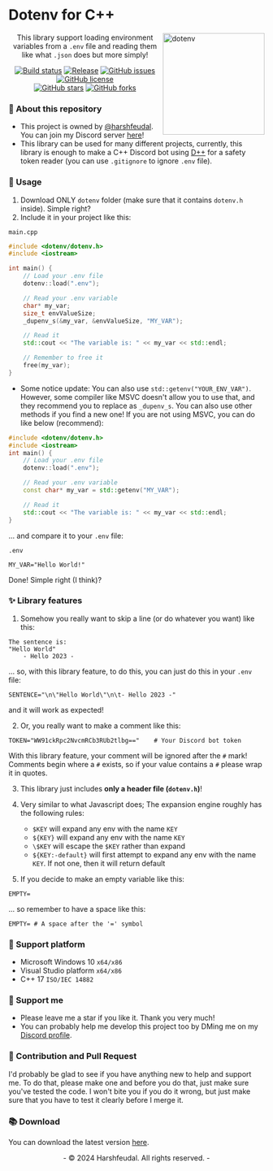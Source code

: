 # Dotenv for C++

 <img src="https://user-images.githubusercontent.com/87577447/223471093-0c3dedd0-780d-40d2-a507-1e07df441909.png" alt="dotenv" align="right" width="200" />

<div align="center">

This library support loading environment variables from a `.env` file and reading them like what `.json` does but more simply!

[![Build status](https://ci.appveyor.com/api/projects/status/0yh7hmtp0xu98b31?svg=true)](https://ci.appveyor.com/project/harshfeudal/dotenv)
[![Release](https://img.shields.io/github/v/release/harshfeudal/dotenv?color=brightgreen)](https://github.com/harshfeudal/dotenv/releases/latest)
[![GitHub issues](https://img.shields.io/github/issues/harshfeudal/dotenv)](https://github.com/harshfeudal/dotenv/issues)
[![GitHub license](https://img.shields.io/github/license/harshfeudal/dotenv?color=brightgreen)](https://github.com/harshfeudal/dotenv/blob/master/MIT_LICENSE.md)
<br />
[![GitHub stars](https://img.shields.io/github/stars/harshfeudal/dotenv?color=ff69b4)](https://github.com/harshfeudal/dotenv/stargazers)
[![GitHub forks](https://img.shields.io/github/forks/harshfeudal/dotenv?color=ff69b4)](https://github.com/harshfeudal/dotenv/network)

</div>

### 📝 About this repository
- This project is owned by [@harshfeudal](https://github.com/harshfeudal). You can join my Discord server [here](https://discord.gg/BAk2CXpRAT)!
- This library can be used for many different projects, currently, this library is enough to make a C++ Discord bot using [D++](https://dpp.dev/) for a safety token reader (you can use `.gitignore` to ignore `.env` file).

### 🚨 Usage
1. Download ONLY `dotenv` folder (make sure that it contains `dotenv.h` inside). Simple right?
2. Include it in your project like this:

`main.cpp`
```cpp
#include <dotenv/dotenv.h>
#include <iostream>

int main() {
    // Load your .env file
	dotenv::load(".env");

    // Read your .env variable
    char* my_var;
    size_t envValueSize;
    _dupenv_s(&my_var, &envValueSize, "MY_VAR");

    // Read it
    std::cout << "The variable is: " << my_var << std::endl;

    // Remember to free it
    free(my_var);
}
```

* Some notice update: You can also use `std::getenv("YOUR_ENV_VAR")`.
However, some compiler like MSVC doesn't allow you to use that, and they recommend you to replace as `_dupenv_s`.
You can also use other methods if you find a new one! If you are not using MSVC, you can do like below (recommend):

```cpp
#include <dotenv/dotenv.h>
#include <iostream>
int main() {
    // Load your .env file
	dotenv::load(".env");

    // Read your .env variable
    const char* my_var = std::getenv("MY_VAR");

    // Read it
    std::cout << "The variable is: " << my_var << std::endl;
}
```

... and compare it to your `.env` file:

`.env`

```env
MY_VAR="Hello World!"
```

Done! Simple right (I think)?

### ✨ Library features
1. Somehow you really want to skip a line (or do whatever you want) like this:
```console
The sentence is:
"Hello World"
    - Hello 2023 -
```

... so, with this library feature, to do this, you can just do this in your `.env` file:
```env
SENTENCE="\n\"Hello World\"\n\t- Hello 2023 -"
```

and it will work as expected!

2. Or, you really want to make a comment like this:
```env
TOKEN="WW91ckRpc2NvcmRCb3RUb2tlbg=="    # Your Discord bot token
```

With this library feature, your comment will be ignored after the `#` mark! Comments begin where a `#` exists, so if your value contains a `#` please wrap it in quotes.

3. This library just includes __only a header file (`dotenv.h`)__!

4. Very similar to what Javascript does; The expansion engine roughly has the following rules:

    - `$KEY` will expand any env with the name `KEY`
    - `${KEY}` will expand any env with the name `KEY`
    - `\$KEY` will escape the `$KEY` rather than expand
    - `${KEY:-default}` will first attempt to expand any env with the name `KEY`. If not one, then it will return default

5. If you decide to make an empty variable like this:
```env
EMPTY=
```

... so remember to have a space like this:
```env
EMPTY= # A space after the '=' symbol
```

### 👷 Support platform
 - Microsoft Windows 10 `x64/x86`
 - Visual Studio platform `x64/x86`
 - C++ 17 `ISO/IEC 14882`

### 🤝 Support me
 - Please leave me a star if you like it. Thank you very much!
 - You can probably help me develop this project too by DMing me on my [Discord profile](https://discord.com/users/622450109317251088).

### 💎 Contribution and Pull Request
  I'd probably be glad to see if you have anything new to help and support me. To do that, please make one and before you do that, just make sure you've tested the code. I won't bite you if you do it wrong, but just make sure that you have to test it clearly before I merge it.

### 📚 Download
You can download the latest version [here](https://github.com/harshfeudal/dotenv/releases/latest).

<div align="center">
    <span>
            - © 2024 Harshfeudal. All rights reserved. -
    </span>
</div>
